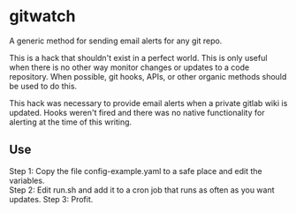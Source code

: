 # gitwatch
A generic method for sending email alerts for any git repo.

This is a hack that shouldn't exist in a perfect world. This is only useful
when there is no other way monitor changes or updates to a code repository.
When possible, git hooks, APIs, or other organic methods should be used
to do this.

This hack was necessary to provide email alerts when a private gitlab wiki
is updated. Hooks weren't fired and there was no native functionality
for alerting at the time of this writing.

## Use
Step 1: Copy the file config-example.yaml to a safe place and edit the variables.  
Step 2: Edit run.sh and add it to a cron job that runs as often as you want updates. 
Step 3: Profit.
